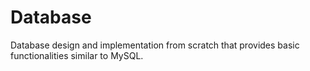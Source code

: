 # Database
Database design and implementation from scratch that provides basic functionalities similar to MySQL.

